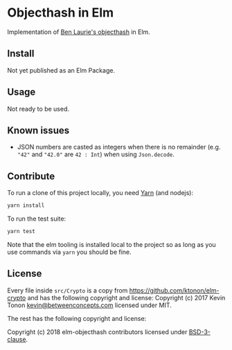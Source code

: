# Objecthash in Elm

Implementation of [Ben Laurie's
objecthash](https://github.com/benlaurie/objecthash) in Elm.

## Install

Not yet published as an Elm Package.

## Usage

Not ready to be used.

## Known issues

* JSON numbers are casted as integers when there is no remainder (e.g. `"42"`
  and `"42.0"` are `42 : Int`) when using `Json.decode`.


## Contribute

To run a clone of this project locally, you need
[Yarn](https://yarnpkg.com/) (and nodejs):

```sh
yarn install
```

To run the test suite:

```sh
yarn test
```

Note that the elm tooling is installed local to the project so as long as you
use commands via `yarn` you should be fine.


## License

Every file inside `src/Crypto` is a copy from
https://github.com/ktonon/elm-crypto and has the following copyright and
license: Copyright (c) 2017 Kevin Tonon <kevin@betweenconcepts.com> licensed
under MIT.


The rest has the following copyright and
license:

Copyright (c) 2018 elm-objecthash contributors licensed under [BSD-3-clause](LICENSE).
